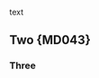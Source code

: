 text

## Two {MD043}

### Three

<!-- markdownlint-configure-file {
  "MD041": false,
  "MD043": {
    "headings": [
      "# One",
      "## Two",
      "### Three"
    ]
  }
} -->
